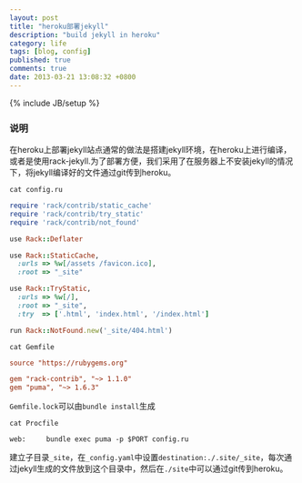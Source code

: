```yaml
---
layout: post
title: "heroku部署jekyll"
description: "build jekyll in heroku"
category: life
tags: [blog, config]
published: true
comments: true
date: 2013-03-21 13:08:32 +0800
---
```

{% include JB/setup %}

### 说明

在heroku上部署jekyll站点通常的做法是搭建jekyll环境，在heroku上进行编译，或者是使用rack-jekyll.为了部署方便，我们采用了在服务器上不安装jekyll的情况下，将jekyll编译好的文件通过git传到heroku。

`cat config.ru`

```ruby
require 'rack/contrib/static_cache'
require 'rack/contrib/try_static'
require 'rack/contrib/not_found'

use Rack::Deflater

use Rack::StaticCache,
  :urls => %w[/assets /favicon.ico],
  :root => "_site"

use Rack::TryStatic,
  :urls => %w[/],
  :root => "_site",
  :try  => ['.html', 'index.html', '/index.html']

run Rack::NotFound.new('_site/404.html')
```

<!--more-->

`cat Gemfile`

```ini
source "https://rubygems.org"

gem "rack-contrib", "~> 1.1.0"
gem "puma", "~> 1.6.3"
```

`Gemfile.lock`可以由`bundle install`生成

`cat Procfile`

    web:     bundle exec puma -p $PORT config.ru

建立子目录`_site`，在`_config.yaml`中设置`destination:./.site/_site`，每次通过jekyll生成的文件放到这个目录中，然后在`./site`中可以通过git传到heroku。

